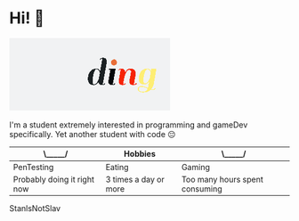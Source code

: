# Hi! 👋
![Profile GIF](/loading.gif)

I'm a student extremely interested in programming and gameDev specifically. Yet another student with code 😔

| \\_____\/ | Hobbies | \\_____\/ |
|----------------------------|-----------------------|--------------------------------|
| PenTesting | Eating | Gaming |
|Probably doing it right now | 3 times a day or more | Too many hours spent consuming |

StanlsNotSlav
